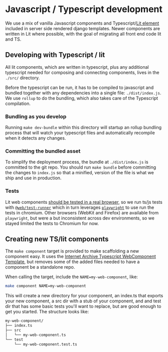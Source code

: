 # Javascript / Typescript development

We use a mix of vanilla Javascript components and Typescript/[Lit element](https://lit.dev/) included in server side rendered django templates. Newer components are written in Lit where possible, with the goal of migrating all front end code lit and TS.

## Developing with Typescript / lit

All lit components, which are written in typescript, plus any additional typescript needed for composing and connecting components, lives in the `./src/` directory.

Before the typescript can be run, it has to be compiled to javascript and bundled together with any dependencies into a single file: `./dist/index.js`. We use `rollup` to do the bundling, which also takes care of the Typescript compilation.

### Bundling as you develop

Running `make dev-bundle` within this directory will startup an rollup bundling process that will watch your typescript files and
automatically recompile when it detects any changes.

### Committing the bundled asset

To simplify the deployment process, the bundle at `./dist/index.js` is committed to the git repo. You should run `make bundle` before committing the changes to `index.js` so that a minified, version of the file is what we ship and use in production.

### Tests

Lit web components [should be tested in a real browser](https://lit.dev/docs/tools/testing/#testing-in-the-browser), so we run ts/js tests with [`@web/test-runner`](https://modern-web.dev/guides/test-runner/getting-started/) which in turn leverages [`playwright`](https://playwright.dev/docs/browsers) to use run the tests in chromium. Other browsers (WebKit and Firefox) are available from `playwright`, but were a but inconsistent across dev environments, so we stayed limited the tests to Chromium for now.

## Creating new TS/lit components

The `make component` target is provided to make scaffolding a new component easy. It uses the [Internet Archive Typescript WebComponent Template](https://github.com/internetarchive/iaux-typescript-wc-template), but removes some of the added files needed to have a component be a standalone repo.

When calling the target, include the `NAME=my-web-component`, like:

```bash
make component NAME=my-web-component
```

This will create a new directory for your component, an index.ts that exports your new component, a src dir with a stub of your component, and and test dir that has some basic tests you'll want to replace, but are good enough to get you started. The structure looks like:

```bash
my-web-component/
├── index.ts
├── src
│   └── my-web-component.ts
└── test
    └── my-web-component.test.ts
```
